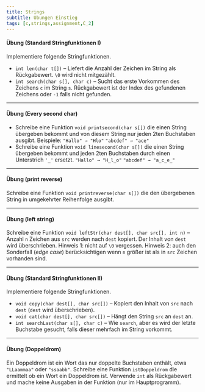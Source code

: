 ```yaml
---
title: Strings
subtitle: Übungen Einstieg
tags: [c,strings,assignment,C_2]
---
```


#### Übung (Standard Stringfunktionen I)

Implementiere folgende Stringfunktionen. 


- `int len(char t[])` – Liefert die Anzahl der Zeichen im String als Rückgabewert. `\0` wird nicht mitgezählt.
- `int search(char s[], char c)` – Sucht das erste Vorkommen des Zeichens `c` im String `s`. Rückgabewert ist der Index des gefundenen Zeichens oder `-1` falls nicht gefunden.



---

#### Übung (Every second char)

- Schreibe eine Funktion `void printsecond(char s[])` die einen String übergeben bekommt und von diesem String nur jeden 2ten Buchstaben ausgibt. Beispiele:
  `"Hallo" → "Hlo"`
  `"abcdef" → "ace"`
- Schreibe eine Funktion `void linesecond(char s[])` die einen String übergeben bekommt und jeden 2ten Buchstaben durch einen Unterstrich `'_'` ersetzt.
  `"Hallo" → "H_l_o"`
  `"abcdef" → "a_c_e_"`



---

#### Übung (print reverse)

Schreibe eine Funktion `void printreverse(char s[])` die den übergebenen String in umgekehrter Reihenfolge ausgibt.



---

#### Übung (left string)

Schreibe eine Funktion `void leftStr(char dest[], char src[], int n)` – Anzahl `n` Zeichen aus `src` werden nach `dest` kopiert. Der Inhalt von `dest ` wird überschrieben. Hinweis 1: nicht auf `\0` vergessen.  Hinweis 2: auch den Sonderfall (*edge case*) berücksichtigen wenn `n` größer ist als in `src` Zeichen vorhanden sind.



---

#### Übung (Standard Stringfunktionen II)

Implementiere folgende Stringfunktionen. 

- `void copy(char dest[], char src[])` – Kopiert den Inhalt von `src` nach `dest` (`dest` wird überschrieben).
- `void cat(char dest[], char src[])` – Hängt den String `src` an `dest` an.
- `int searchLast(char s[], char c)` – Wie `search`, aber es wird der letzte Buchstabe gesucht, falls dieser mehrfach im String vorkommt.



---

#### Übung (Doppeldrom)

Ein Doppeldrom ist ein Wort das nur doppelte Buchstaben enthält, etwa `"LLaammaa"` oder `"ssaabb"`.
Schreibe eine Funktion `istDoppeldrom` die ermittelt ob ein Wort ein Doppeldrom ist.
Verwende `int` als Rückgabewert und mache keine Ausgaben in der Funktion (nur im Hauptprogramm).


